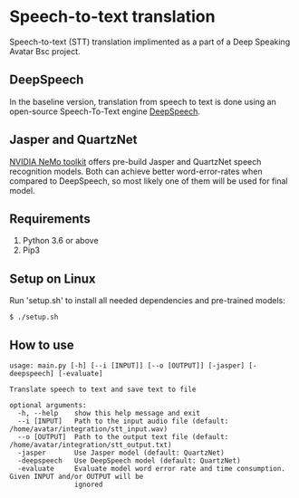 # Speech-to-text translation
Speech-to-text (STT) translation implimented as a part of a Deep Speaking Avatar Bsc project.

## DeepSpeech
In the baseline version, translation from speech to text is done using an open-source Speech-To-Text engine [DeepSpeech](https://github.com/mozilla/DeepSpeech). 

## Jasper and QuartzNet
[NVIDIA NeMo toolkit](https://github.com/NVIDIA/NeMo) offers pre-build Jasper and QuartzNet speech recognition models. Both can achieve better word-error-rates when compared to DeepSpeech, so most likely one of them will be used for final model.

## Requirements
1. Python 3.6 or above
2. Pip3

## Setup on Linux
Run 'setup.sh' to install all needed dependencies and pre-trained models:
``` 
$ ./setup.sh
```

## How to use
``` 
usage: main.py [-h] [--i [INPUT]] [--o [OUTPUT]] [-jasper] [-deepspeech] [-evaluate]

Translate speech to text and save text to file

optional arguments:
  -h, --help    show this help message and exit
  --i [INPUT]   Path to the input audio file (default: /home/avatar/integration/stt_input.wav)
  --o [OUTPUT]  Path to the output text file (default: /home/avatar/integration/stt_output.txt)
  -jasper       Use Jasper model (default: QuartzNet)
  -deepspeech   Use DeepSpeech model (default: QuartzNet)
  -evaluate     Evaluate model word error rate and time consumption. Given INPUT and/or OUTPUT will be
                ignored
``` 
